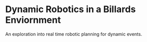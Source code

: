# Dynamic Robotics in a Billards Enviornment

An exploration into real time robotic planning for dynamic events.
